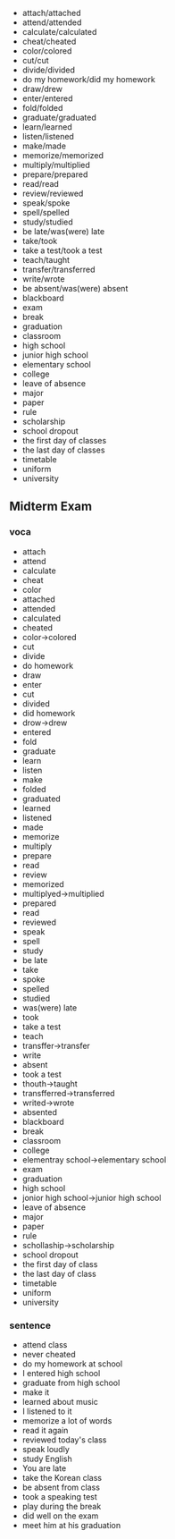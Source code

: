 - attach/attached
- attend/attended
- calculate/calculated
- cheat/cheated
- color/colored
- cut/cut
- divide/divided
- do my homework/did my homework
- draw/drew
- enter/entered
- fold/folded
- graduate/graduated
- learn/learned
- listen/listened
- make/made
- memorize/memorized
- multiply/multiplied
- prepare/prepared
- read/read
- review/reviewed
- speak/spoke
- spell/spelled
- study/studied
- be late/was(were) late
- take/took
- take a test/took a test
- teach/taught
- transfer/transferred
- write/wrote
- be absent/was(were) absent
- blackboard
- exam
- break
- graduation
- classroom
- high school
- junior high school
- elementary school
- college
- leave of absence
- major
- paper
- rule
- scholarship
- school dropout
- the first day of classes
- the last day of classes
- timetable
- uniform
- university
## Midterm Exam
### voca
- attach
- attend
- calculate
- cheat
- color
- attached
- attended
- calculated
- cheated
- color->colored
- cut
- divide
- do homework
- draw
- enter
- cut
- divided
- did homework
- drow->drew
- entered
- fold
- graduate
- learn
- listen
- make
- folded
- graduated
- learned
- listened
- made
- memorize
- multiply
- prepare
- read
- review
- memorized
- multiplyed->multiplied
- prepared
- read
- reviewed
- speak
- spell
- study
- be late
- take
- spoke
- spelled
- studied
- was(were) late
- took
- take a test
- teach
- transffer->transfer
- write
- absent
- took a test
- thouth->taught
- transfferred->transferred
- writed->wrote
- absented
- blackboard
- break
- classroom
- college
- elementray school->elementary school
- exam
- graduation
- high school
- jonior high school->junior high school
- leave of absence
- major
- paper
- rule
- schollaship->scholarship
- school dropout
- the first day of class
- the last day of class
- timetable
- uniform
- university
### sentence
- attend class
- never cheated
- do my homework at school
- I entered high school
- graduate from high school
- make it
- learned about music
- I listened to it
- memorize a lot of words
- read it again
- reviewed today's class
- speak loudly
- study English
- You are late
- take the Korean class
- be absent from class
- took a speaking test
- play during the break
- did well on the exam
- meet him at his graduation
